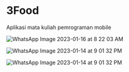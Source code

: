 # 3Food
Aplikasi mata kuliah pemrograman mobile

![WhatsApp Image 2023-01-16 at 8 22 03 AM](https://user-images.githubusercontent.com/71268865/212579624-f06ed467-2745-484c-9806-df9700ea46c2.jpeg)

![WhatsApp Image 2023-01-14 at 9 01 32 PM](https://user-images.githubusercontent.com/71268865/212579656-33fa2986-2df9-425a-ac67-ba661cec0f62.jpeg)

![WhatsApp Image 2023-01-14 at 9 01 32 PM](https://user-images.githubusercontent.com/71268865/212579678-55fe35c1-244a-4fa9-8682-d75ebca08874.jpeg)



